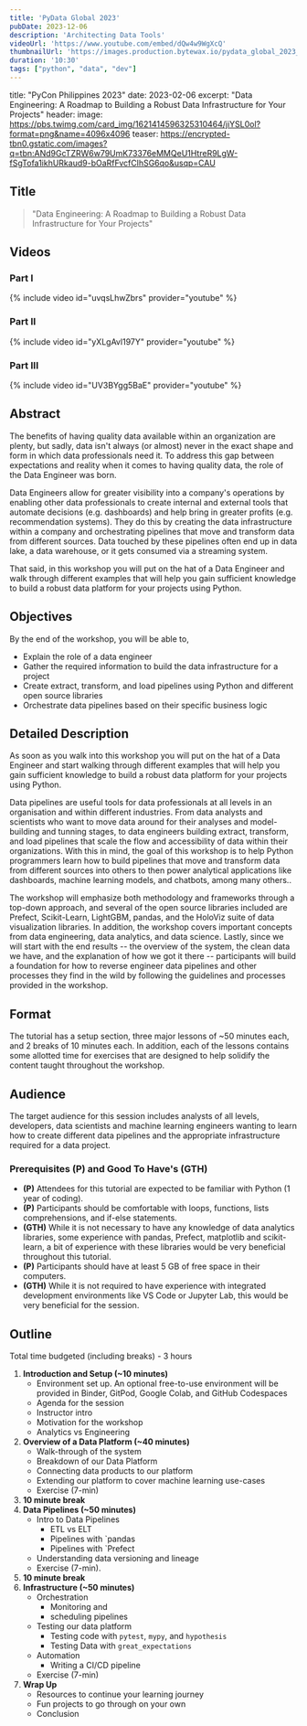 ```yaml
---
title: 'PyData Global 2023'
pubDate: 2023-12-06
description: 'Architecting Data Tools'
videoUrl: 'https://www.youtube.com/embed/dQw4w9WgXcQ'
thumbnailUrl: 'https://images.production.bytewax.io/pydata_global_2023_519c788d2c.png'
duration: '10:30'
tags: ["python", "data", "dev"]
---
```

title: "PyCon Philippines 2023"
date: 2023-02-06
excerpt: "Data Engineering: A Roadmap to Building a Robust Data Infrastructure for Your Projects"
header:
  image: https://pbs.twimg.com/card_img/1621414596325310464/jiYSL0ol?format=png&name=4096x4096
  teaser: https://encrypted-tbn0.gstatic.com/images?q=tbn:ANd9GcTZRW6w79UmK73376eMMQeU1HtreR9LgW-fSgTofa1ikhURkaud9-bOaRfFvcfClhSG6qo&usqp=CAU


## Title

> "Data Engineering: A Roadmap to Building a Robust Data Infrastructure for Your Projects"

## Videos

### Part I
{% include video id="uvqsLhwZbrs" provider="youtube" %}

### Part II
{% include video id="yXLgAvl197Y" provider="youtube" %}

### Part III
{% include video id="UV3BYgg5BaE" provider="youtube" %}



## Abstract

The benefits of having quality data available within an organization are plenty, but sadly, data isn't always (or almost) never in the exact shape and form in which data professionals need it. To address this gap between expectations and reality when it comes to having quality data, the role of the Data Engineer was born.

Data Engineers allow for greater visibility into a company's operations by enabling other data professionals to create internal and external tools that automate decisions (e.g. dashboards) and help bring in greater profits (e.g. recommendation systems). They do this by creating the data infrastructure within a company and orchestrating pipelines that move and transform data from different sources. Data touched by these pipelines often end up in data lake, a data warehouse, or it gets consumed via a streaming system.

That said, in this workshop you will put on the hat of a Data Engineer and walk through different examples that will help you gain sufficient knowledge to build a robust data platform for your projects using Python.


## Objectives

By the end of the workshop, you will be able to,
- Explain the role of a data engineer
- Gather the required information to build the data infrastructure for a project
- Create extract, transform, and load pipelines using Python and different open source libraries
- Orchestrate data pipelines based on their specific business logic

## Detailed Description

As soon as you walk into this workshop you will put on the hat of a Data Engineer and start walking through different examples that will help you gain sufficient knowledge to build a robust data platform for your projects using Python.

Data pipelines are useful tools for data professionals at all levels in an organisation and within different industries. From data analysts and scientists who want to move data around for their analyses and model-building and tunning stages, to data engineers building extract, transform, and load pipelines that scale the flow and accessibility of data within their organizations. With this in mind, the goal of this workshop is to help Python programmers learn how to build pipelines that move and transform data from different sources into others to then power analytical applications like dashboards, machine learning models, and chatbots, among many others..

The workshop will emphasize both methodology and frameworks through a top-down approach, and several of the open source libraries included are Prefect, Scikit-Learn, LightGBM, pandas, and the HoloViz suite of data visualization libraries. In addition, the workshop covers important concepts from data engineering, data analytics, and data science. Lastly, since we will start with the end results -- the overview of the system, the clean data we have, and the explanation of how we got it there -- participants will build a foundation for how to reverse engineer data pipelines and other processes they find in the wild by following the guidelines and processes provided in the workshop.


## Format
The tutorial has a setup section, three major lessons of ~50 minutes each, and 2 breaks of 10 minutes each. In addition, each of the lessons contains some allotted time for exercises that are designed to help solidify the content taught throughout the workshop.

## Audience
The target audience for this session includes analysts of all levels, developers, data scientists and machine learning engineers wanting to learn how to create different data pipelines and the appropriate infrastructure required for a data project.

### Prerequisites (P) and Good To Have's (GTH)

- **(P)** Attendees for this tutorial are expected to be familiar with Python (1 year of coding). 
- **(P)** Participants should be comfortable with loops, functions, lists comprehensions, and if-else statements.
- **(GTH)** While it is not necessary to have any knowledge of data analytics libraries, some experience with pandas, Prefect, matplotlib and scikit-learn, a bit of experience with these libraries would be very beneficial throughout this tutorial.
- **(P)** Participants should have at least 5 GB of free space in their computers.
- **(GTH)** While it is not required to have experience with integrated development environments like VS Code or Jupyter Lab, this would be very beneficial for the session.

## Outline

Total time budgeted (including breaks) - 3 hours

1. **Introduction and Setup (~10 minutes)**
	- Environment set up. An optional free-to-use environment will be provided in Binder, GitPod, Google Colab, and GitHub Codespaces
	- Agenda for the session
	- Instructor intro
	- Motivation for the workshop
	- Analytics vs Engineering
2. **Overview of a Data Platform (~40 minutes)**
	- Walk-through of the system
	- Breakdown of our Data Platform
	- Connecting data products to our platform
	- Extending our platform to cover machine learning use-cases
	- Exercise (7-min)
3. **10 minute break**
4. **Data Pipelines (~50 minutes)**
	- Intro to Data Pipelines
		- ETL vs ELT
		- Pipelines with `pandas
		- Pipelines with `Prefect
	- Understanding data versioning and lineage
	- Exercise (7-min).
5. **10 minute break**
6. **Infrastructure (~50 minutes)**
	- Orchestration
		- Monitoring and
		- scheduling pipelines
	- Testing our data platform
		- Testing code with `pytest`, `mypy`, and `hypothesis`
		- Testing Data with `great_expectations`
	- Automation
		- Writing a CI/CD pipeline
	- Exercise (7-min)
7. **Wrap Up**
	- Resources to continue your learning journey
	- Fun projects to go through on your own
	- Conclusion